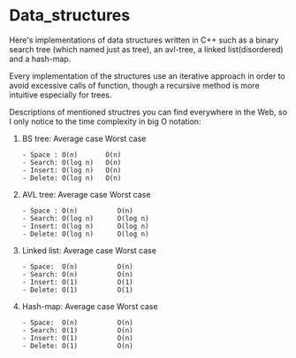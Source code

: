 # Data_structures
Here's implementations of data structures written in C++ such as a binary search tree (which named just as tree), an avl-tree, a linked list(disordered) and a hash-map.

Every implementation of the structures use an iterative approach in order to avoid excessive calls of function, though a recursive method is more intuitive especially
for trees.

Descriptions of mentioned structres you can find everywhere in the Web, so I only notice to the time complexity in big O notation:
1. BS tree: Average case   Worst case
      
       - Space : O(n)       O(n) 
       - Search: O(log n)   O(n)
       - Insert: O(log n)   O(n)
       - Delete: O(log n)   O(n)

2.  AVL tree: Average case  Worst case
    
        - Space : O(n)          O(n)
        - Search: O(log n)      O(log n)
        - Insert: O(log n)      O(log n)
        - Delete: O(log n)      O(log n)
  
 3. Linked list: Average case  Worst case 
        
        - Space:  O(n)          O(n)  
        - Search: O(n)          O(n)
        - Insert: O(1)          O(1)
        - Delete: O(1)          O(1)
 
 4. Hash-map: Average case Worst case
     
        - Space:  O(n)          O(n)  
        - Search: O(1)          O(n)
        - Insert: O(1)          O(n)
        - Delete: O(1)          O(n)
